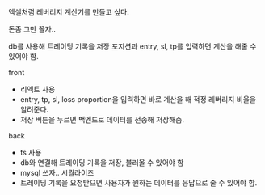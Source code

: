 엑셀처럼 레버리지 계산기를 만들고 싶다.

돈좀 그만 꼴자..

db를 사용해 트레이딩 기록을 저장
포지션과 entry, sl, tp를 입력하면 계산을 해줄 수 있어야 함.


front
- 리액트 사용
- entry, tp, sl, loss proportion을 입력하면 바로 계산을 해 적정 레버리지 비율을 알려준다.
- 저장 버튼을 누르면 백엔드로 데이터를 전송해 저장해줌. 


back
- ts 사용
- db와 연결해 트레이딩 기록을 저장, 불러올 수 있어야 함
- mysql 쓰자.. 시퀄라이즈
- 트레이딩 기록을 요청받으면 사용자가 원하는 데이터를 응답으로 줄 수 있어야 함.
